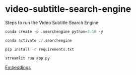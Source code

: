 # video-subtitle-search-engine

Steps to run the Video Subtitle Search Engine
``` python
conda create -p .searchengine python=3.10 -y
```
``` python
conda activate ./.searchengine
```
``` python
pip install -r requirements.txt
```
``` python
streamlit run app.py
```
[Embeddings](https://drive.google.com/file/d/1Wp33Nm9eVDtxyB52W5IMG8uegseLvAnc/view?usp=sharing)
